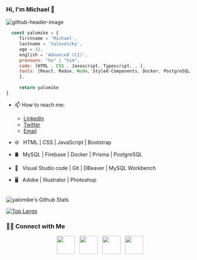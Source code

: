### Hi, I'm Michael 👋


![github-header-image](https://user-images.githubusercontent.com/104368998/228073573-0e9c1ab1-b1cb-4bac-b27e-6288f27aa9c6.png)

```javascript
  const yalomike = {
     firstname = 'Michael',
     lastname = 'Yalovetzky',
     age = 32,
     english = 'Advanced (C1)',
     pronouns: "he" | "him",
     code: [HTML , CSS , Javascript, Typescript, , ],
     tools: [React, Redux, Node, Styled-Components, Docker, PostgreSQL],
     },
     
     return yalomike
}

```

- 📫 How to reach me: 

  - [LinkedIn](https://www.linkedin.com/in/michael-yalovetzky/)
  - [Twitter](https://twitter.com/mikeyalo)
  - [Email](emailto:https://www.gmail.com/myalo12)
  
  
- 🌐 &nbsp; HTML | CSS | JavaScript | Bootstrap 
- 🛢 &nbsp; MySQL | Firebase | Docker | Prisma | PostgreSQL
- 🔧 &nbsp; Visual Studio code | Git | DBeaver | MySQL Workbench
- 🖥 &nbsp; Adobe | Illustrator | Photoshop

<br>

<img align="center" src="https://github-readme-stats.vercel.app/api?username=devSouvik&include_all_commits=true&count_private=true&show_icons=true&line_height=20&title_color=7A7ADB&icon_color=2234AE&text_color=D3D3D3&bg_color=0,000000,130F40" alt="yalomike's Github Stats">

</br>

[![Top Langs](https://github-readme-stats.vercel.app/api/top-langs/?username=yalomike&layout=compact&text_color=daf7dc&bg_color=151515)](https://github.com/yalomike/github-readme-stats)


<h3> 🤝🏻 Connect with Me </h3>

<p align="center">
&nbsp; <a href="https://twitter.com/_souvik_guria" target="_blank" rel="noopener noreferrer"><img src="https://img.icons8.com/plasticine/100/000000/twitter.png" width="50" /></a>  
&nbsp; <a href="https://www.instagram.com/the_caffeine__addict/" target="_blank" rel="noopener noreferrer"><img src="https://img.icons8.com/plasticine/100/000000/instagram-new.png" width="50" /></a>  
&nbsp; <a href="https://www.linkedin.com/in/souvik-guria-/" target="_blank" rel="noopener noreferrer"><img src="https://img.icons8.com/plasticine/100/000000/linkedin.png" width="50" /></a>
&nbsp; <a href="mailto:souvikguria98@gmail.com" target="_blank" rel="noopener noreferrer"><img src="https://img.icons8.com/plasticine/100/000000/gmail.png"  width="50" /></a>
</p>


<!--
**yalomike/yalomike** is a ✨ _special_ ✨ repository because its `README.md` (this file) appears on your GitHub profile.

Here are some ideas to get you started:

- 🔭 I’m currently working on ...
- 🌱 I’m currently learning ...
- 👯 I’m looking to collaborate on ...
- 🤔 I’m looking for help with ...
- 💬 Ask me about ...
- 📫 How to reach me: ...
- 😄 Pronouns: ...
- ⚡ Fun fact: ...
-->
